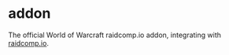 # addon

The official World of Warcraft raidcomp.io addon, integrating with [raidcomp.io](https://raidcomp.io).
